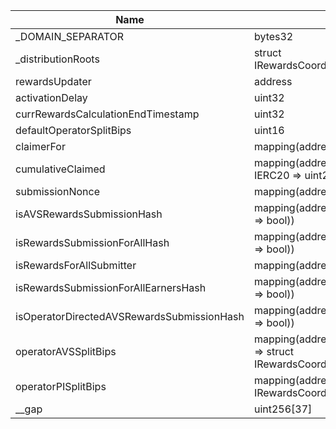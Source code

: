 | Name                                       | Type                                                                             | Slot | Offset | Bytes | Contract                                                                   |
|--------------------------------------------|----------------------------------------------------------------------------------|------|--------|-------|----------------------------------------------------------------------------|
| _DOMAIN_SEPARATOR                          | bytes32                                                                          | 0    | 0      | 32    | src/contracts/core/RewardsCoordinatorStorage.sol:RewardsCoordinatorStorage |
| _distributionRoots                         | struct IRewardsCoordinator.DistributionRoot[]                                    | 1    | 0      | 32    | src/contracts/core/RewardsCoordinatorStorage.sol:RewardsCoordinatorStorage |
| rewardsUpdater                             | address                                                                          | 2    | 0      | 20    | src/contracts/core/RewardsCoordinatorStorage.sol:RewardsCoordinatorStorage |
| activationDelay                            | uint32                                                                           | 2    | 20     | 4     | src/contracts/core/RewardsCoordinatorStorage.sol:RewardsCoordinatorStorage |
| currRewardsCalculationEndTimestamp         | uint32                                                                           | 2    | 24     | 4     | src/contracts/core/RewardsCoordinatorStorage.sol:RewardsCoordinatorStorage |
| defaultOperatorSplitBips                   | uint16                                                                           | 2    | 28     | 2     | src/contracts/core/RewardsCoordinatorStorage.sol:RewardsCoordinatorStorage |
| claimerFor                                 | mapping(address => address)                                                      | 3    | 0      | 32    | src/contracts/core/RewardsCoordinatorStorage.sol:RewardsCoordinatorStorage |
| cumulativeClaimed                          | mapping(address => mapping(contract IERC20 => uint256))                          | 4    | 0      | 32    | src/contracts/core/RewardsCoordinatorStorage.sol:RewardsCoordinatorStorage |
| submissionNonce                            | mapping(address => uint256)                                                      | 5    | 0      | 32    | src/contracts/core/RewardsCoordinatorStorage.sol:RewardsCoordinatorStorage |
| isAVSRewardsSubmissionHash                 | mapping(address => mapping(bytes32 => bool))                                     | 6    | 0      | 32    | src/contracts/core/RewardsCoordinatorStorage.sol:RewardsCoordinatorStorage |
| isRewardsSubmissionForAllHash              | mapping(address => mapping(bytes32 => bool))                                     | 7    | 0      | 32    | src/contracts/core/RewardsCoordinatorStorage.sol:RewardsCoordinatorStorage |
| isRewardsForAllSubmitter                   | mapping(address => bool)                                                         | 8    | 0      | 32    | src/contracts/core/RewardsCoordinatorStorage.sol:RewardsCoordinatorStorage |
| isRewardsSubmissionForAllEarnersHash       | mapping(address => mapping(bytes32 => bool))                                     | 9    | 0      | 32    | src/contracts/core/RewardsCoordinatorStorage.sol:RewardsCoordinatorStorage |
| isOperatorDirectedAVSRewardsSubmissionHash | mapping(address => mapping(bytes32 => bool))                                     | 10   | 0      | 32    | src/contracts/core/RewardsCoordinatorStorage.sol:RewardsCoordinatorStorage |
| operatorAVSSplitBips                       | mapping(address => mapping(address => struct IRewardsCoordinator.OperatorSplit)) | 11   | 0      | 32    | src/contracts/core/RewardsCoordinatorStorage.sol:RewardsCoordinatorStorage |
| operatorPISplitBips                        | mapping(address => struct IRewardsCoordinator.OperatorSplit)                     | 12   | 0      | 32    | src/contracts/core/RewardsCoordinatorStorage.sol:RewardsCoordinatorStorage |
| __gap                                      | uint256[37]                                                                      | 13   | 0      | 1184  | src/contracts/core/RewardsCoordinatorStorage.sol:RewardsCoordinatorStorage |
